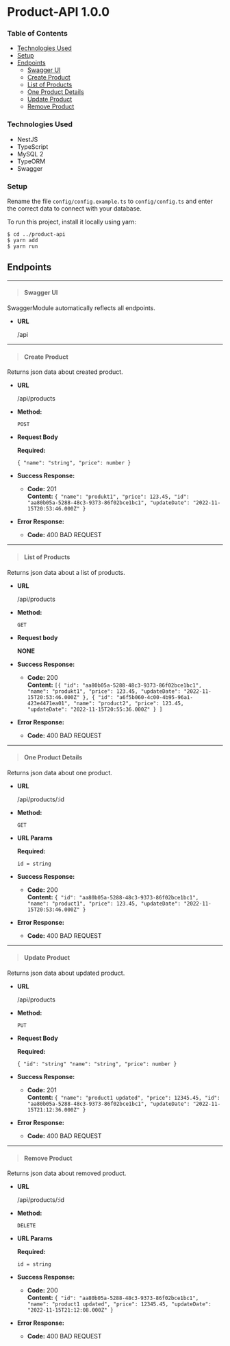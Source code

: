 # Product-API 1.0.0

### Table of Contents
* [Technologies Used](#technologies-used)
* [Setup](#setup)
* [Endpoints](#endpoints)
  * [Swagger UI](#swagger-ui)  
  * [Create Product](#create-product) 
  * [List of Products](#list-of-products)
  * [One Product Details](#one-product-details)
  * [Update Product](#update-product)
  * [Remove Product](#remove-product)

### Technologies Used
- NestJS
- TypeScript
- MySQL 2
- TypeORM
- Swagger

### Setup
Rename the file `config/config.example.ts` to `config/config.ts` and enter the correct data to connect with your database.

To run this project, install it locally using yarn:

```
$ cd ../product-api
$ yarn add
$ yarn run
```

## Endpoints

----
> #### Swagger UI
SwaggerModule automatically reflects all endpoints.

* **URL**

  /api

----
> #### Create Product
Returns json data about created product.

* **URL**

  /api/products

* **Method:**

  `POST`

*  **Request Body**

   **Required:**

   `{
   "name": "string",
   "price": number
   }`

* **Success Response:**

    * **Code:** 201 <br />
      **Content:** `{
      "name": "produkt1",
      "price": 123.45,
      "id": "aa80b05a-5288-48c3-9373-86f02bce1bc1",
      "updateDate": "2022-11-15T20:53:46.000Z"
      }`

* **Error Response:**

    * **Code:** 400 BAD REQUEST <br/>

----
> #### List of Products
Returns json data about a list of products.

* **URL**

  /api/products

* **Method:**

  `GET`

* **Request body**

   **NONE**

* **Success Response:**

    * **Code:** 200 <br />
      **Content:** `[{
      "id": "aa80b05a-5288-48c3-9373-86f02bce1bc1",
      "name": "produkt1",
      "price": 123.45,
      "updateDate": "2022-11-15T20:53:46.000Z"
      },
  {
      "id": "a6f5b060-4c00-4b95-96a1-423e4471ea01",
      "name": "product2",
      "price": 123.45,
      "updateDate": "2022-11-15T20:55:36.000Z"
      }
  ]`

* **Error Response:**

    * **Code:** 400 BAD REQUEST <br/>

----
> #### One Product Details
Returns json data about one product.

* **URL**

  /api/products/:id

* **Method:**

  `GET`
*  **URL Params**

   **Required:**

   `id = string`

* **Success Response:**

    * **Code:** 200 <br />
      **Content:** `{
      "id": "aa80b05a-5288-48c3-9373-86f02bce1bc1",
      "name": "product1",
      "price": 123.45,
      "updateDate": "2022-11-15T20:53:46.000Z"
      }`

* **Error Response:**

    * **Code:** 400 BAD REQUEST <br/>
----
> #### Update Product
Returns json data about updated product.

* **URL**

  /api/products

* **Method:**

  `PUT`

* **Request Body**

   **Required:**

   `{
   "id": "string"
   "name": "string",
   "price": number
   }`

* **Success Response:**

    * **Code:** 201 <br />
      **Content:** `{
      "name": "product1 updated",
      "price": 12345.45,
      "id": "aa80b05a-5288-48c3-9373-86f02bce1bc1",
      "updateDate": "2022-11-15T21:12:36.000Z"
      }`

* **Error Response:**

    * **Code:** 400 BAD REQUEST <br/>

----
> #### Remove Product
Returns json data about removed product.

* **URL**

  /api/products/:id

* **Method:**

  `DELETE`
*  **URL Params**

   **Required:**

   `id = string`

* **Success Response:**

    * **Code:** 200 <br />
      **Content:** `{
      "id": "aa80b05a-5288-48c3-9373-86f02bce1bc1",
      "name": "product1 updated",
      "price": 12345.45,
      "updateDate": "2022-11-15T21:12:08.000Z"
      }`

* **Error Response:**

    * **Code:** 400 BAD REQUEST <br/>
  